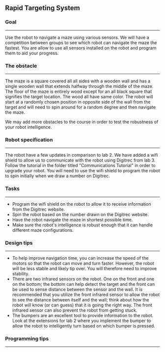 
Rapid Targeting System
---

### Goal
---
Use the robot to navigate a maze using various sensors. We will have a competition between groups to see which robot can navigate the maze the fastest. You are allow to use all sensors installed on the robot and program them to aid your progress.

### The obstacle
---
The maze is a square covered all all sides with a wooden wall and has a single wooden wall that extends halfway through the middle of the maze. The floor of the maze is entirely wood except for an all black square that signifies the target location. The wood all have same color. The robot will start at a randomly chosen position in opposite side of the wall from the target and will need to spin around for a random degree and then navigate the maze.

We may add more obstacles to the course in order to test the robustness of your robot intelligence.

### Robot specification
---
The robot have a few updates in comparison to lab 2. We have added a wifi shield to allow us to communicate with the robot using Digitrec from lab 3. Follow the tutorial in the folder titled "Communications Tutorial" in order to upgrade your robot. You will need to use the wifi shield to program the robot to spin initially when we draw a number on Digitrec.   

### Tasks
--- 
- Program the wifi shield on the robot to allow it to receive information from the Digitrec website.
- Spin the robot based on the number drawn on the Digitrec website.
- Have the robot navigate the maze in shortest possible time.
- Make sure the robot's intelligence is robust enough that it can handle different maze configurations.

### Design tips
---
- To help improve navigation time, you can increase the speed of the motors so that the robot can move and turn faster. However, the robot will be less stable and likely tip over. You will therefore need to improve stability.
- There are two infrared sensors on the robot. One on the front and one on the bottom; the bottom can help detect the target and the front can be used to sense distance between the sensor and the wall. It is recommended that you utilize the front infrared sensor to allow the robot to see the distance between itself and the wall; think about how the robot will know (or can guess) that it is going the right way. The front infrared sensor can also prevent the robot from getting stuck.
- The bumpers are an excellent tool to provide information to the robot. Look at the extensions for lab 2 where you implement the bumper to allow the robot to intelligently turn based on which bumper is pressed.


### Programming tips
---


